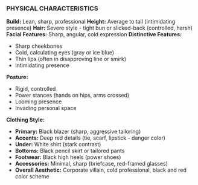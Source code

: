 ### PHYSICAL CHARACTERISTICS

**Build:** Lean, sharp, professional
**Height:** Average to tall (intimidating presence)
**Hair:** Severe style - tight bun or slicked-back (controlled, harsh)
**Facial Features:** Sharp, angular, cold expression
**Distinctive Features:**

- Sharp cheekbones
- Cold, calculating eyes (gray or ice blue)
- Thin lips (often in disapproving line or smirk)
- Intimidating presence

**Posture:**

- Rigid, controlled
- Power stances (hands on hips, arms crossed)
- Looming presence
- Invading personal space

**Clothing Style:**

- **Primary:** Black blazer (sharp, aggressive tailoring)
- **Accents:** Deep red details (tie, scarf, lipstick - danger color)
- **Under:** White shirt (stark contrast)
- **Bottoms:** Black pencil skirt or tailored pants
- **Footwear:** Black high heels (power shoes)
- **Accessories:** Minimal, sharp (briefcase, red-framed glasses)
- **Overall Aesthetic:** Corporate villain, cold professional, black and red color scheme
